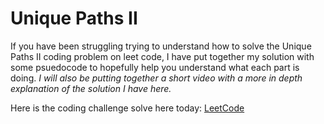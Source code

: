 # Unique Paths II


If you have been struggling trying to understand how to solve the Unique Paths II coding problem on leet code, I have put together my solution with some psuedocode to hopefully help you understand what each part is doing. 
*I will also be putting together a short video with a more in depth explanation of the solution I have here.*

Here is the coding challenge solve here today: [LeetCode](https://leetcode.com/problems/unique-paths-ii/)